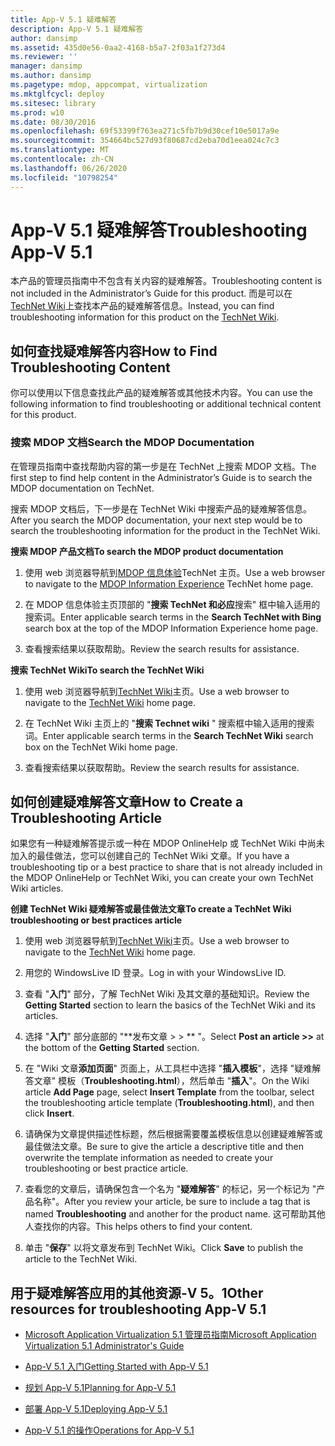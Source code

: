 ```yaml
---
title: App-V 5.1 疑难解答
description: App-V 5.1 疑难解答
author: dansimp
ms.assetid: 435d0e56-0aa2-4168-b5a7-2f03a1f273d4
ms.reviewer: ''
manager: dansimp
ms.author: dansimp
ms.pagetype: mdop, appcompat, virtualization
ms.mktglfcycl: deploy
ms.sitesec: library
ms.prod: w10
ms.date: 08/30/2016
ms.openlocfilehash: 69f53399f763ea271c5fb7b9d30cef10e5017a9e
ms.sourcegitcommit: 354664bc527d93f80687cd2eba70d1eea024c7c3
ms.translationtype: MT
ms.contentlocale: zh-CN
ms.lasthandoff: 06/26/2020
ms.locfileid: "10798254"
---
```

# <span data-ttu-id="3bc9c-103">App-V 5.1 疑难解答</span><span class="sxs-lookup"><span data-stu-id="3bc9c-103">Troubleshooting App-V 5.1</span></span>


<span data-ttu-id="3bc9c-104">本产品的管理员指南中不包含有关内容的疑难解答。</span><span class="sxs-lookup"><span data-stu-id="3bc9c-104">Troubleshooting content is not included in the Administrator’s Guide for this product.</span></span> <span data-ttu-id="3bc9c-105">而是可以在[TechNet Wiki](https://go.microsoft.com/fwlink/p/?LinkId=224905)上查找本产品的疑难解答信息。</span><span class="sxs-lookup"><span data-stu-id="3bc9c-105">Instead, you can find troubleshooting information for this product on the [TechNet Wiki](https://go.microsoft.com/fwlink/p/?LinkId=224905).</span></span>

## <span data-ttu-id="3bc9c-106">如何查找疑难解答内容</span><span class="sxs-lookup"><span data-stu-id="3bc9c-106">How to Find Troubleshooting Content</span></span>


<span data-ttu-id="3bc9c-107">你可以使用以下信息查找此产品的疑难解答或其他技术内容。</span><span class="sxs-lookup"><span data-stu-id="3bc9c-107">You can use the following information to find troubleshooting or additional technical content for this product.</span></span>

### <span data-ttu-id="3bc9c-108">搜索 MDOP 文档</span><span class="sxs-lookup"><span data-stu-id="3bc9c-108">Search the MDOP Documentation</span></span>

<span data-ttu-id="3bc9c-109">在管理员指南中查找帮助内容的第一步是在 TechNet 上搜索 MDOP 文档。</span><span class="sxs-lookup"><span data-stu-id="3bc9c-109">The first step to find help content in the Administrator’s Guide is to search the MDOP documentation on TechNet.</span></span>

<span data-ttu-id="3bc9c-110">搜索 MDOP 文档后，下一步是在 TechNet Wiki 中搜索产品的疑难解答信息。</span><span class="sxs-lookup"><span data-stu-id="3bc9c-110">After you search the MDOP documentation, your next step would be to search the troubleshooting information for the product in the TechNet Wiki.</span></span>

**<span data-ttu-id="3bc9c-111">搜索 MDOP 产品文档</span><span class="sxs-lookup"><span data-stu-id="3bc9c-111">To search the MDOP product documentation</span></span>**

1.  <span data-ttu-id="3bc9c-112">使用 web 浏览器导航到[MDOP 信息体验](https://go.microsoft.com/fwlink/?LinkId=236032)TechNet 主页。</span><span class="sxs-lookup"><span data-stu-id="3bc9c-112">Use a web browser to navigate to the [MDOP Information Experience](https://go.microsoft.com/fwlink/?LinkId=236032) TechNet home page.</span></span>

2.  <span data-ttu-id="3bc9c-113">在 MDOP 信息体验主页顶部的 "**搜索 TechNet 和必应**搜索" 框中输入适用的搜索词。</span><span class="sxs-lookup"><span data-stu-id="3bc9c-113">Enter applicable search terms in the **Search TechNet with Bing** search box at the top of the MDOP Information Experience home page.</span></span>

3.  <span data-ttu-id="3bc9c-114">查看搜索结果以获取帮助。</span><span class="sxs-lookup"><span data-stu-id="3bc9c-114">Review the search results for assistance.</span></span>

**<span data-ttu-id="3bc9c-115">搜索 TechNet Wiki</span><span class="sxs-lookup"><span data-stu-id="3bc9c-115">To search the TechNet Wiki</span></span>**

1.  <span data-ttu-id="3bc9c-116">使用 web 浏览器导航到[TechNet Wiki](https://go.microsoft.com/fwlink/p/?LinkId=224905)主页。</span><span class="sxs-lookup"><span data-stu-id="3bc9c-116">Use a web browser to navigate to the [TechNet Wiki](https://go.microsoft.com/fwlink/p/?LinkId=224905) home page.</span></span>

2.  <span data-ttu-id="3bc9c-117">在 TechNet Wiki 主页上的 "**搜索 Technet wiki** " 搜索框中输入适用的搜索词。</span><span class="sxs-lookup"><span data-stu-id="3bc9c-117">Enter applicable search terms in the **Search TechNet Wiki** search box on the TechNet Wiki home page.</span></span>

3.  <span data-ttu-id="3bc9c-118">查看搜索结果以获取帮助。</span><span class="sxs-lookup"><span data-stu-id="3bc9c-118">Review the search results for assistance.</span></span>

## <span data-ttu-id="3bc9c-119">如何创建疑难解答文章</span><span class="sxs-lookup"><span data-stu-id="3bc9c-119">How to Create a Troubleshooting Article</span></span>


<span data-ttu-id="3bc9c-120">如果您有一种疑难解答提示或一种在 MDOP OnlineHelp 或 TechNet Wiki 中尚未加入的最佳做法，您可以创建自己的 TechNet Wiki 文章。</span><span class="sxs-lookup"><span data-stu-id="3bc9c-120">If you have a troubleshooting tip or a best practice to share that is not already included in the MDOP OnlineHelp or TechNet Wiki, you can create your own TechNet Wiki articles.</span></span>

**<span data-ttu-id="3bc9c-121">创建 TechNet Wiki 疑难解答或最佳做法文章</span><span class="sxs-lookup"><span data-stu-id="3bc9c-121">To create a TechNet Wiki troubleshooting or best practices article</span></span>**

1.  <span data-ttu-id="3bc9c-122">使用 web 浏览器导航到[TechNet Wiki](https://go.microsoft.com/fwlink/p/?LinkId=224905)主页。</span><span class="sxs-lookup"><span data-stu-id="3bc9c-122">Use a web browser to navigate to the [TechNet Wiki](https://go.microsoft.com/fwlink/p/?LinkId=224905) home page.</span></span>

2.  <span data-ttu-id="3bc9c-123">用您的 WindowsLive ID 登录。</span><span class="sxs-lookup"><span data-stu-id="3bc9c-123">Log in with your WindowsLive ID.</span></span>

3.  <span data-ttu-id="3bc9c-124">查看 "**入门**" 部分，了解 TechNet Wiki 及其文章的基础知识。</span><span class="sxs-lookup"><span data-stu-id="3bc9c-124">Review the **Getting Started** section to learn the basics of the TechNet Wiki and its articles.</span></span>

4.  <span data-ttu-id="3bc9c-125">选择 "**入门**" 部分底部的 "\*\*发布文章 &gt; &gt; \*\* "。</span><span class="sxs-lookup"><span data-stu-id="3bc9c-125">Select **Post an article &gt;&gt;** at the bottom of the **Getting Started** section.</span></span>

5.  <span data-ttu-id="3bc9c-126">在 "Wiki 文章**添加页面**" 页面上，从工具栏中选择 "**插入模板**"，选择 "疑难解答文章" 模板（**Troubleshooting.html**），然后单击 "**插入**"。</span><span class="sxs-lookup"><span data-stu-id="3bc9c-126">On the Wiki article **Add Page** page, select **Insert Template** from the toolbar, select the troubleshooting article template (**Troubleshooting.html**), and then click **Insert**.</span></span>

6.  <span data-ttu-id="3bc9c-127">请确保为文章提供描述性标题，然后根据需要覆盖模板信息以创建疑难解答或最佳做法文章。</span><span class="sxs-lookup"><span data-stu-id="3bc9c-127">Be sure to give the article a descriptive title and then overwrite the template information as needed to create your troubleshooting or best practice article.</span></span>

7.  <span data-ttu-id="3bc9c-128">查看您的文章后，请确保包含一个名为 "**疑难解答**" 的标记，另一个标记为 "产品名称"。</span><span class="sxs-lookup"><span data-stu-id="3bc9c-128">After you review your article, be sure to include a tag that is named **Troubleshooting** and another for the product name.</span></span> <span data-ttu-id="3bc9c-129">这可帮助其他人查找你的内容。</span><span class="sxs-lookup"><span data-stu-id="3bc9c-129">This helps others to find your content.</span></span>

8.  <span data-ttu-id="3bc9c-130">单击 "**保存**" 以将文章发布到 TechNet Wiki。</span><span class="sxs-lookup"><span data-stu-id="3bc9c-130">Click **Save** to publish the article to the TechNet Wiki.</span></span>

## <span data-ttu-id="3bc9c-131">用于疑难解答应用的其他资源-V 5。1</span><span class="sxs-lookup"><span data-stu-id="3bc9c-131">Other resources for troubleshooting App-V 5.1</span></span>


-   [<span data-ttu-id="3bc9c-132">Microsoft Application Virtualization 5.1 管理员指南</span><span class="sxs-lookup"><span data-stu-id="3bc9c-132">Microsoft Application Virtualization 5.1 Administrator's Guide</span></span>](microsoft-application-virtualization-51-administrators-guide.md)

-   [<span data-ttu-id="3bc9c-133">App-V 5.1 入门</span><span class="sxs-lookup"><span data-stu-id="3bc9c-133">Getting Started with App-V 5.1</span></span>](getting-started-with-app-v-51.md)

-   [<span data-ttu-id="3bc9c-134">规划 App-V 5.1</span><span class="sxs-lookup"><span data-stu-id="3bc9c-134">Planning for App-V 5.1</span></span>](planning-for-app-v-51.md)

-   [<span data-ttu-id="3bc9c-135">部署 App-V 5.1</span><span class="sxs-lookup"><span data-stu-id="3bc9c-135">Deploying App-V 5.1</span></span>](deploying-app-v-51.md)

-   [<span data-ttu-id="3bc9c-136">App-V 5.1 的操作</span><span class="sxs-lookup"><span data-stu-id="3bc9c-136">Operations for App-V 5.1</span></span>](operations-for-app-v-51.md)






 

 





